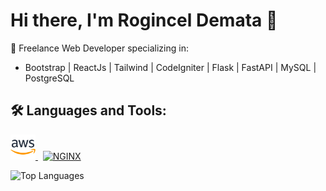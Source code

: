 # Hi there, I'm Rogincel Demata 👋

🚀 Freelance Web Developer specializing in:
- Bootstrap | ReactJs | Tailwind | CodeIgniter | Flask | FastAPI | MySQL | PostgreSQL

## 🛠️ Languages and Tools:

<a href="https://github.com/devicons/devicon/blob/master/icons/amazonwebservices/amazonwebservices-original-wordmark.svg" target="_blank">
  <img src="https://github.com/devicons/devicon/blob/master/icons/amazonwebservices/amazonwebservices-original-wordmark.svg" alt="Amazon Web Services" title="Amazon Web Services" width="40">
</a>
&nbsp;
<a href="https://cdn.jsdelivr.net/gh/devicons/devicon@latest/icons/nginx/nginx-original.svg" target="_blank">
  <img src="https://cdn.jsdelivr.net/gh/devicons/devicon@latest/icons/nginx/nginx-original.svg" alt="NGINX" title="NGINX" width="40">
</a>

![Top Languages](https://github-readme-stats.vercel.app/api/top-langs/?username=dmathz-dev&layout=compact&hide_progress=true)

